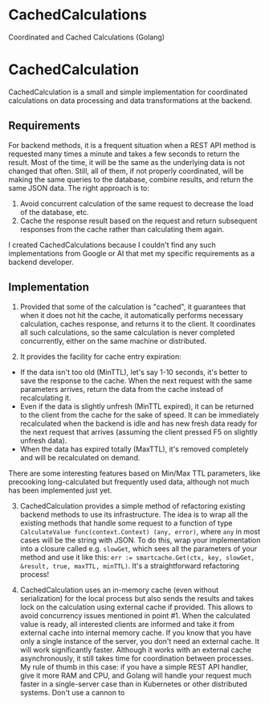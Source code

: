 # CachedCalculations
Coordinated and Cached Calculations (Golang)

# CachedCalculation

CachedCalculation is a small and simple implementation for coordinated calculations on data processing and data transformations at the backend.

## Requirements

For backend methods, it is a frequent situation when a REST API method is requested many times a minute and takes a few seconds to return the result. Most of the time, it will be the same as the underlying data is not changed that often. Still, all of them, if not properly coordinated, will be making the same queries to the database, combine results, and return the same JSON data. The right approach is to:
1. Avoid concurrent calculation of the same request to decrease the load of the database, etc.
2. Cache the response result based on the request and return subsequent responses from the cache rather than calculating them again.

I created CachedCalculations because I couldn't find any such implementations from Google or AI that met my specific requirements as a backend developer.

## Implementation

1. Provided that some of the calculation is "cached", it guarantees that when it does not hit the cache, it automatically performs necessary calculation, caches response, and returns it to the client. It coordinates all such calculations, so the same calculation is never completed concurrently, either on the same machine or distributed.

2. It provides the facility for cache entry expiration:
- If the data isn't too old (MinTTL), let's say 1-10 seconds, it's better to save the response to the cache. When the next request with the same parameters arrives, return the data from the cache instead of recalculating it.
- Even if the data is slightly unfresh (MinTTL expired), it can be returned to the client from the cache for the sake of speed. It can be immediately recalculated when the backend is idle and has new fresh data ready for the next request that arrives (assuming the client pressed F5 on slightly unfresh data).
- When the data has expired totally (MaxTTL), it's removed completely and will be recalculated on demand.

There are some interesting features based on Min/Max TTL parameters, like precooking long-calculated but frequently used data, although not much has been implemented just yet.

3. CachedCalculation provides a simple method of refactoring existing backend methods to use its infrastructure. The idea is to wrap all the existing methods that handle some request to a function of type `CalculateValue func(context.Context) (any, error)`, where `any` in most cases will be the string with JSON. To do this, wrap your implementation into a closure called e.g. `slowGet`, which sees all the parameters of your method and use it like this: `err := smartcache.Get(ctx, key, slowGet, &result, true, maxTTL, minTTL)`. It's a straightforward refactoring process!

4. CachedCalculation uses an in-memory cache (even without serialization) for the local process but also sends the results and takes lock on the calculation using external cache if provided. This allows to avoid concurrency issues mentioned in point #1. When the calculated value is ready, all interested clients are informed and take it from external cache into internal memory cache. If you know that you have only a single instance of the server, you don't need an external cache. It will work significantly faster. Although it works with an external cache asynchronously, it still takes time for coordination between processes. My rule of thumb in this case: if you have a simple REST API handler, give it more RAM and CPU, and Golang will handle your request much faster in a single-server case than in Kubernetes or other distributed systems. Don't use a cannon to
